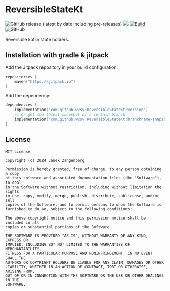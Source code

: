# ReversibleStateKt

![GitHub release (latest by date including pre-releases)](https://img.shields.io/github/v/release/w2sv/KotlinUtils?include_prereleases)
[![](https://jitpack.io/v/w2sv/KotlinUtils.svg)](https://jitpack.io/#w2sv/KotlinUtils)
[![Build](https://github.com/w2sv/KotlinUtils/actions/workflows/workflow.yaml/badge.svg)](https://github.com/w2sv/KotlinUtils/actions/workflows/workflow.yaml)
![GitHub](https://img.shields.io/github/license/w2sv/KotlinUtils)

Reversible kotlin state holders.

## Installation with gradle & jitpack

Add the Jitpack repository in your build configuration:

```kotlin
repositories {
    maven("https://jitpack.io")
}
```

Add the dependency:

```kotlin
dependencies {
    implementation("com.github.w2sv:ReversibleStateKt:version")
    // Or get the latest snapshot of a certain branch:
    implementation("com.github.w2sv:ReversibleStateKt:branchname-snapshot")
}
```

## License

```
MIT License

Copyright (c) 2024 Janek Zangenberg

Permission is hereby granted, free of charge, to any person obtaining a copy
of this software and associated documentation files (the "Software"), to deal
in the Software without restriction, including without limitation the rights
to use, copy, modify, merge, publish, distribute, sublicense, and/or sell
copies of the Software, and to permit persons to whom the Software is
furnished to do so, subject to the following conditions:

The above copyright notice and this permission notice shall be included in all
copies or substantial portions of the Software.

THE SOFTWARE IS PROVIDED "AS IS", WITHOUT WARRANTY OF ANY KIND, EXPRESS OR
IMPLIED, INCLUDING BUT NOT LIMITED TO THE WARRANTIES OF MERCHANTABILITY,
FITNESS FOR A PARTICULAR PURPOSE AND NONINFRINGEMENT. IN NO EVENT SHALL THE
AUTHORS OR COPYRIGHT HOLDERS BE LIABLE FOR ANY CLAIM, DAMAGES OR OTHER
LIABILITY, WHETHER IN AN ACTION OF CONTRACT, TORT OR OTHERWISE, ARISING FROM,
OUT OF OR IN CONNECTION WITH THE SOFTWARE OR THE USE OR OTHER DEALINGS IN THE
SOFTWARE.
```
